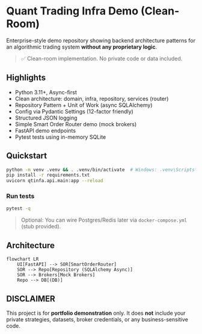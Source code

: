 # Quant Trading Infra Demo (Clean-Room)

Enterprise-style demo repository showing backend architecture patterns for an algorithmic trading system **without any proprietary logic**.

> ✅ Clean-room implementation. No private code or data included.

## Highlights
- Python 3.11+, Async-first
- Clean architecture: domain, infra, repository, services (router)
- Repository Pattern + Unit of Work (async SQLAlchemy)
- Config via Pydantic Settings (12-factor friendly)
- Structured JSON logging
- Simple Smart Order Router demo (mock brokers)
- FastAPI demo endpoints
- Pytest tests using in-memory SQLite

## Quickstart

```bash
python -m venv .venv && . .venv/bin/activate  # Windows: .venv\Scripts\activate
pip install -r requirements.txt
uvicorn qtinfa.api.main:app --reload
```

### Run tests
```bash
pytest -q
```

> Optional: You can wire Postgres/Redis later via `docker-compose.yml` (stub provided).

## Architecture

```mermaid
flowchart LR
    UI[FastAPI] --> SOR[SmartOrderRouter]
    SOR --> Repo[Repository (SQLAlchemy Async)]
    SOR --> Brokers[Mock Brokers]
    Repo --> DB[(DB)]
```

## DISCLAIMER
This project is for **portfolio demonstration** only. It does **not** include your private strategies, datasets, broker credentials, or any business-sensitive code.